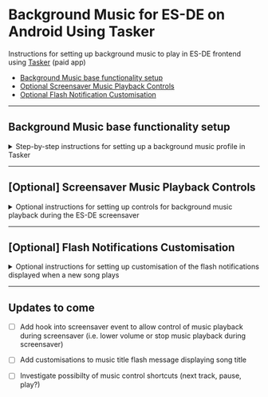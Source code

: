# Background Music for ES-DE on Android Using Tasker

Instructions for setting up background music to play in ES-DE frontend using [Tasker](https://play.google.com/store/apps/details?id=net.dinglisch.android.taskerm&hl=en) (paid app)

- [Background Music base functionality setup](https://github.com/RobZombie9043/bgmusic-android-es-de/edit/main/README.md#background-music-base-functionality-setup)
- [Optional Screensaver Music Playback Controls](https://github.com/RobZombie9043/bgmusic-android-es-de/edit/main/README.md#optional-screensaver-controls)
- [Optional Flash Notification Customisation](https://github.com/RobZombie9043/bgmusic-android-es-de/edit/main/README.md#optional-flash-notifications)

<hr/>

## Background Music base functionality setup
<details>
<summary>Step-by-step instructions for setting up a background music profile in Tasker</summary>

<hr/>

A premade project file that can be imported in Tasker is available [here](https://github.com/RobZombie9043/bgmusic-android-es-de/blob/main/Resources/Background_Music.prj.xml). 

Below instructions detail how to create this profile from scratch.

> 💡 If it is the first time you are using Tasker it will likely prompt a number of times through the setup for permissions to complete the functionality required to do this. Follow the prompts when this happens to grant the appropriate permissions. 

<hr/>

### 1) Tap `+` to create new profile 
<img width="1920" height="1080" alt="Screenshot_20250817-074500" src="https://github.com/user-attachments/assets/dda1fef0-2fe0-4e6c-bbf3-26cd24fb79f5" />

<hr/>

### 2) Choose `Application`
<img width="1920" height="1080" alt="Screenshot_20250817-074504" src="https://github.com/user-attachments/assets/555de198-5748-40eb-89f0-a9414137c439" />

<hr/>

### 3) Choose `ES-DE`
<img width="1920" height="1080" alt="Screenshot_20250817-074510" src="https://github.com/user-attachments/assets/8bf417f5-476a-483b-8651-1293a91c2382" />

<hr/>

### 4) Tap `New Task +`
<img width="1920" height="1080" alt="Screenshot_20250817-074526" src="https://github.com/user-attachments/assets/d14d9daf-5e83-48ce-a55d-0a877493ca92" />

<hr/>

### 5) Type in name for new task - `Start Music`
<img width="1920" height="1080" alt="Screenshot_20250817-074555" src="https://github.com/user-attachments/assets/adc8ca29-2b36-4dec-8430-9f5c92be7caa" />

<hr/>

### 6) Tap `+` to add task and choose `Media`
<img width="1920" height="1080" alt="Screenshot_20250817-074608" src="https://github.com/user-attachments/assets/cb8382b9-8a20-4dec-b187-0951d18740ac" />

<hr/>

### 7) Choose `Music Play Dir`
<img width="1920" height="1080" alt="Screenshot_20250817-074618" src="https://github.com/user-attachments/assets/2491d657-5154-4f52-9d9a-d73ef8f58362" />

<hr/>

### 8) Tap `🔍` for adding directory
<img width="1920" height="1080" alt="Screenshot_20250817-074635" src="https://github.com/user-attachments/assets/341dc5ef-8a9e-4191-be47-45e492b92fcf" />

<hr/>

### 9) Choose the folder to use for storing Music
<img width="1920" height="1080" alt="Screenshot_20250817-074717" src="https://github.com/user-attachments/assets/f51f0f40-4f78-4a57-b645-8603971fc608" />
<img width="1920" height="1080" alt="Screenshot_20250817-074720" src="https://github.com/user-attachments/assets/76e18116-83cb-4f21-a3ad-88ed8a19962e" />

<hr/>

### 10) Tick `Audio Only` (only look for known audio file types), `Random` (randomise playlist each time), and `Flash` (flash message with song title)
<img width="1920" height="1080" alt="Screenshot_20250817-074751" src="https://github.com/user-attachments/assets/12e69e5a-16df-43f4-b3da-1aafdc80534f" />

<hr/>

### 11) Go back and then back again to get back to the Profile screen
<img width="1920" height="1080" alt="Screenshot_20250817-074757" src="https://github.com/user-attachments/assets/3cf4d27d-0b71-4db8-afc8-797e5933ec6c" />
<img width="1920" height="1080" alt="Screenshot_20250817-074804" src="https://github.com/user-attachments/assets/15cc6d88-8706-47dc-adff-6fc388a1860d" />

<hr/>

### 12) Long press on the `Start Music` task to bring up sub menu and choose `Add Exit Task <-`
<img width="1920" height="1080" alt="Screenshot_20250817-074808" src="https://github.com/user-attachments/assets/03456497-5503-4394-8fb8-24e416bd9ee6" />

<hr/>

### 13) Choose `New Task +`
<img width="1920" height="1080" alt="Screenshot_20250817-074812" src="https://github.com/user-attachments/assets/5f83c2c3-5b10-46b3-adf6-f0ae5681b56a" />

<hr/>

### 14) Type in name for new task - `Stop Music`
<img width="1920" height="1080" alt="Screenshot_20250817-074836" src="https://github.com/user-attachments/assets/fad732c8-4ee9-4370-bfe0-41d120fa8e8b" />

<hr/>

### 15) Tap `+` to add task
<img width="1920" height="1080" alt="Screenshot_20250817-074840" src="https://github.com/user-attachments/assets/63c62728-509a-4bee-ab10-a25bc0ade59c" />

<hr/>

### 16) Choose `Media`
<img width="1920" height="1080" alt="Screenshot_20250817-074848" src="https://github.com/user-attachments/assets/91277f54-c725-49b0-8258-546e09866455" />

<hr/>

### 17) Choose `Music Stop`
<img width="1920" height="1080" alt="Screenshot_20250817-074856" src="https://github.com/user-attachments/assets/1e43443f-6dee-46ff-bfb4-b0f508a21787" />

<hr/>

### 18) No further changes needed in this menu, go back and then back again to get back to the Profile screen
<img width="1920" height="1080" alt="Screenshot_20250817-074900" src="https://github.com/user-attachments/assets/f83fe9cc-5bbe-4dd9-8edd-2166d9370c5f" />
<img width="1920" height="1080" alt="Screenshot_20250817-074906" src="https://github.com/user-attachments/assets/956c40bf-6f9b-4925-bcc1-ae03f82e99bb" />

<hr/>

### 19) Long press on the `ES-DE` profile to bring up sub menu and choose `Add +`
<img width="1920" height="1080" alt="Screenshot_20250817-082508" src="https://github.com/user-attachments/assets/884c4d51-a717-40ff-b8ca-b46bb3de04b0" />

<hr/>

### 20) Choose `State`
<img width="1920" height="1080" alt="Screenshot_20250817-082516" src="https://github.com/user-attachments/assets/234883f6-ccc0-441d-92aa-41494fe91b4c" />

<hr/>

### 21) Choose `Display`
<img width="1920" height="1080" alt="Screenshot_20250817-082525" src="https://github.com/user-attachments/assets/78f65da1-3df8-4ed0-ac41-7838120a1df3" />

<hr/>

### 22) Choose `Display State`
<img width="1920" height="1080" alt="Screenshot_20250817-082529" src="https://github.com/user-attachments/assets/eaf4e56a-f8ef-485e-b863-a03b6ef06188" />

<hr/>

### 23) Change `Is` dropdown box from `Off` to `On` (this stops bg music from playing when device is put to sleep)
<img width="1920" height="1080" alt="Screenshot_20250817-082536" src="https://github.com/user-attachments/assets/bd61d740-a5a2-420d-873e-9500c5ba5b4e" />
<img width="1920" height="1080" alt="Screenshot_20250817-082540" src="https://github.com/user-attachments/assets/31a868ae-bf26-442c-a903-4d195f2f3582" />

<hr/>

### 24) Go back to the main profile screen and tap `✓` in top right of screen to confirm new tasks
<img width="1920" height="1080" alt="Screenshot_20250817-082544" src="https://github.com/user-attachments/assets/1ef90cf1-2e11-4908-b407-e262e0ac64e9" />

<hr/>

</details>

<hr/>

## [Optional] Screensaver Music Playback Controls
<details>
<summary>Optional instructions for setting up controls for background music playback during the ES-DE screensaver</summary>

<hr/>

This is an optional set up to enable some more advanced control over the background music playback during the screensaver playing in ES-DE.

> 💡 This example will work through hooking in to the screensaver-start and screensaver-end events using ES-DE's custom event scripting functionality and pausing the playback of bg music during the screensaver and then playing music again when exiting the screensaver. Similar logic could be followed to lower the volume of music playback during the screensaver event etc.

### 1) Go in to ES-DE `Main Menu` -> `Other Settings` > `Enable Cutom Event Scripts` and toggle this on
<img width="1920" height="1080" alt="Screenshot_20250817-131527" src="https://github.com/user-attachments/assets/420b33f6-5b01-499a-af5c-2399b6f91544" />

<hr/>

### 2) Copy the script files from [here](https://github.com/RobZombie9043/bgmusic-android-es-de/tree/main/Resources/scripts) to the ~ES-DE\scripts folder
The resultant file structure should look like:
```
~ES-DE\
~ES-DE\scripts\
~ES-DE\scripts\screensaver-end\
~ES-DE\scripts\screensaver-end\screensaver-end.sh
~ES-DE\scripts\screensaver-start\
~ES-DE\scripts\screensaver-start\screensaver-start.sh
```

<hr/>

### 3) Steps to be detailed (WIP - pictures below, description to come)

<img width="1920" height="1080" alt="Screenshot_20250817-125857" src="https://github.com/user-attachments/assets/14fac6b0-46e7-4770-888f-b050050af8a4" />
<img width="1920" height="1080" alt="Screenshot_20250817-125906" src="https://github.com/user-attachments/assets/9e884fba-7015-4342-bb32-58ec8b5127ce" />
<img width="1920" height="1080" alt="Screenshot_20250817-125910" src="https://github.com/user-attachments/assets/b7e723f4-f4e5-46e5-93d1-71c769393f44" />
<img width="1920" height="1080" alt="Screenshot_20250817-125916" src="https://github.com/user-attachments/assets/21b06d72-4d17-43f9-b0d0-a892ab09a806" />
<img width="1920" height="1080" alt="Screenshot_20250817-130003" src="https://github.com/user-attachments/assets/42d95615-da60-461e-b917-b7a893a1945f" />
<img width="1920" height="1080" alt="Screenshot_20250817-130011" src="https://github.com/user-attachments/assets/6c4fd7f5-29b0-4751-a085-4a83cdd734bf" />
<img width="1920" height="1080" alt="Screenshot_20250817-130120" src="https://github.com/user-attachments/assets/279d8d45-88d7-497c-a5e3-e51779d582f1" />
<img width="1920" height="1080" alt="Screenshot_20250817-130136" src="https://github.com/user-attachments/assets/f664f562-495d-4d51-aef8-090488c4dfff" />
<img width="1920" height="1080" alt="Screenshot_20250817-130154" src="https://github.com/user-attachments/assets/0948cd67-10ac-4161-8052-d42783b1019e" />
<img width="1920" height="1080" alt="Screenshot_20250817-130234" src="https://github.com/user-attachments/assets/6bc524ec-d26c-496e-9887-946318977fa8" />
<img width="1920" height="1080" alt="Screenshot_20250817-130241" src="https://github.com/user-attachments/assets/554c5585-bb2f-4c1b-954b-b1cfd12c5590" />
<img width="1920" height="1080" alt="Screenshot_20250817-130354" src="https://github.com/user-attachments/assets/4a54dba8-60fc-4eed-a1b1-18d586b8d11e" />
<img width="1920" height="1080" alt="Screenshot_20250817-130401" src="https://github.com/user-attachments/assets/8de99458-d766-40a9-85ba-30804e9e9b38" />
<img width="1920" height="1080" alt="Screenshot_20250817-130425" src="https://github.com/user-attachments/assets/52dd8a5b-0abc-4a34-a7d5-0a080a25c508" />
<img width="1920" height="1080" alt="Screenshot_20250817-130448" src="https://github.com/user-attachments/assets/27c08afa-3306-4d8d-aabf-d96fd5339a49" />
<img width="1920" height="1080" alt="Screenshot_20250817-130518" src="https://github.com/user-attachments/assets/7282e2fa-7bff-4520-867d-ed1dfb407cd2" />
<img width="1920" height="1080" alt="Screenshot_20250817-130528" src="https://github.com/user-attachments/assets/85e93d3c-8ab4-4ec6-acda-fe2386891601" />
<img width="1920" height="1080" alt="Screenshot_20250817-130534" src="https://github.com/user-attachments/assets/36e060e8-1518-44c7-8652-54c24c5cec1f" />
<img width="1920" height="1080" alt="Screenshot_20250817-130541" src="https://github.com/user-attachments/assets/e858222f-575e-4e41-bbe0-9f2cf7bc456f" />
<img width="1920" height="1080" alt="Screenshot_20250817-130555" src="https://github.com/user-attachments/assets/435ea00f-b6da-4b1e-a370-881cc5ee5cd4" />
<img width="1920" height="1080" alt="Screenshot_20250817-130600" src="https://github.com/user-attachments/assets/6541955f-506f-4a89-825f-03ef5873f995" />
<img width="1920" height="1080" alt="Screenshot_20250817-130604" src="https://github.com/user-attachments/assets/debb257b-7f08-441d-867d-7f6b426203d2" />
<img width="1920" height="1080" alt="Screenshot_20250817-130632" src="https://github.com/user-attachments/assets/6a968c1e-535b-472a-8edd-e557987241e2" />
<img width="1920" height="1080" alt="Screenshot_20250817-130644" src="https://github.com/user-attachments/assets/1b957d92-31a1-45cc-bbe9-85cf5ebed063" />
<img width="1920" height="1080" alt="Screenshot_20250817-130657" src="https://github.com/user-attachments/assets/f0fe2367-a6b1-4bbf-8fcc-a4fcfdb521c8" />
<img width="1920" height="1080" alt="Screenshot_20250817-130702" src="https://github.com/user-attachments/assets/d905e6bd-4eb2-47bf-82f3-c7c8fae9e68c" />
<img width="1920" height="1080" alt="Screenshot_20250817-130709" src="https://github.com/user-attachments/assets/15117d10-7159-4209-9223-31b7709ef907" />
<img width="1920" height="1080" alt="Screenshot_20250817-130722" src="https://github.com/user-attachments/assets/1c11eedb-d4e6-4f24-b60b-97f40c8187b4" />


</details>

<hr/>

## [Optional] Flash Notifications Customisation
<details>
<summary>Optional instructions for setting up customisation of the flash notifications displayed when a new song plays</summary>

### Instructions to be detailed (WIP)
</details>

<hr/>

## Updates to come
- [ ] Add hook into screensaver event to allow control of music playback during screensaver (i.e. lower volume or stop music playback during screensaver)
- [ ] Add customisations to music title flash message displaying song title
- [ ] Investigate possibilty of music control shortcuts (next track, pause, play?)


